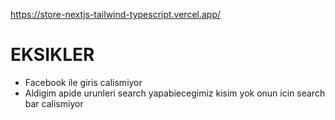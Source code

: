 https://store-nextjs-tailwind-typescript.vercel.app/

# EKSIKLER
- Facebook ile giris calismiyor
- Aldigim apide urunleri search yapabiecegimiz kisim yok onun icin search bar calismiyor